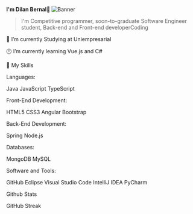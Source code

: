 **I'm Dilan Bernal**🎸
![Banner](https://placehold.co/600x400)

>I'm Competitive programmer, soon-to-graduate Software Engineer student, Back-end and Front-end developerCoding

🏢 I’m currently Studying at Uniempresarial

🕛 I’m currently learning Vue.js and C#



🎯 My Skills


Languages:

Java JavaScript TypeScript

Front-End Development:

HTML5 CSS3 Angular Bootstrap


Back-End Development:

Spring Node.js

Databases:

MongoDB MySQL

Software and Tools:

GitHub Eclipse Visual Studio Code IntelliJ IDEA PyCharm

 Github Stats

 GitHub Streak
